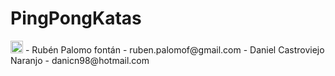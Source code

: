 # PingPongKatas
<img src="https://www.pngplay.com/wp-content/uploads/12/Ping-Pong-Ball-Transparent-PNG.png" width="20em" />
- Rubén Palomo fontán - ruben.palomof@gmail.com
- Daniel Castroviejo Naranjo - danicn98@hotmail.com
